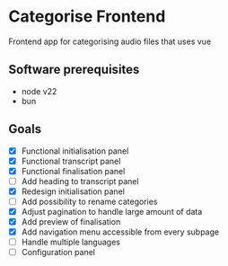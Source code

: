 # Categorise Frontend

Frontend app for categorising audio files that uses vue

## Software prerequisites

- node v22
- bun

## Goals

- [x] Functional initialisation panel
- [x] Functional transcript panel
- [x] Functional finalisation panel
- [ ] Add heading to transcript panel
- [x] Redesign initialisation panel
- [ ] Add possibility to rename categories
- [x] Adjust pagination to handle large amount of data
- [x] Add preview of finalisation
- [x] Add navigation menu accessible from every subpage
- [ ] Handle multiple languages
- [ ] Configuration panel
